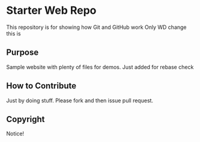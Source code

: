 # Starter Web Repo

This repository is for showing how Git and GitHub work
Only WD change this is

## Purpose

Sample website with plenty of files for demos.
Just added for rebase check

## How to Contribute

Just by doing stuff.
Please fork and then issue pull request.

## Copyright
Notice!
